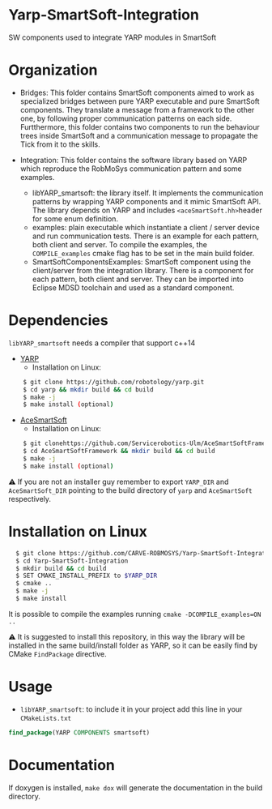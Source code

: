 Yarp-SmartSoft-Integration
==========================

SW components used to integrate YARP modules in SmartSoft

# Organization 
- Bridges: This folder contains SmartSoft components aimed to work as specialized bridges between pure YARP executable and pure SmartSoft components. They translate a message from a framework to the other one, by following proper communication patterns on each side. Furtthermore, this folder contains two components to run the behaviour trees inside SmartSoft and a communication message to propagate the Tick from it to the skills.

- Integration: This folder contains the software library based on YARP which reproduce the RobMoSys communication pattern and some examples.
  - libYARP_smartsoft: the library itself. It implements the communication patterns by wrapping YARP components and it mimic SmartSoft API. The library depends on YARP and includes `<aceSmartSoft.hh>`header for some enum definition.
  - examples: plain executable which instantiate a client / server device and run communication tests. There is an example for each pattern, both client and server. To compile the examples, the `COMPILE_examples` cmake flag has to be set in the main build folder.
  - SmartSoftComponentsExamples: SmartSoft component using the client/server from the integration library. There is a component for each pattern, both client and server. They can be imported into Eclipse MDSD toolchain and used as a standard component.


# Dependencies

`libYARP_smartsoft` needs a compiler that support c++14

- [YARP](https://github.com/robotology/yarp)
  - Installation on Linux:
```bash
    $ git clone https://github.com/robotology/yarp.git
    $ cd yarp && mkdir build && cd build
    $ make -j
    $ make install (optional)
```
- [AceSmartSoft](https://github.com/Servicerobotics-Ulm/AceSmartSoftFramework.git)
  - Installation on Linux:
```bash
    $ git clonehttps://github.com/Servicerobotics-Ulm/AceSmartSoftFramework.git
    $ cd AceSmartSoftFramework && mkdir build && cd build
    $ make -j
    $ make install (optional)
```

:warning: If you are not an installer guy remember to export `YARP_DIR` and
`AceSmartSoft_DIR` pointing to the build directory of `yarp` and `AceSmartSoft`
respectively.

# Installation on Linux

```bash
  $ git clone https://github.com/CARVE-ROBMOSYS/Yarp-SmartSoft-Integration
  $ cd Yarp-SmartSoft-Integration
  $ mkdir build && cd build
  $ SET CMAKE_INSTALL_PREFIX to $YARP_DIR
  $ cmake ..
  $ make -j
  $ make install
```
It is possible to compile the examples running `cmake -DCOMPILE_examples=ON ..`

:warning: It is suggested to install this repository, in this way the library
will be installed in the same build/install folder as YARP, so it can be easily find 
by CMake `FindPackage` directive.

# Usage

- `libYARP_smartsoft`: to include it in your project add this line in your `CMakeLists.txt`

```cmake
find_package(YARP COMPONENTS smartsoft)
```

# Documentation

If doxygen is installed, `make dox` will generate the documentation in the build
directory.

